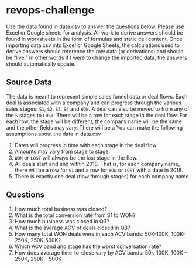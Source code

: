 # revops-challenge

Use the data found in data.csv to answer the questions below.  Please use Excel or Google sheets for analysis.  All work to derive answers should be found in worksheets in the form of formulas and static cell content.  Once importing data.csv into Excel or Google Sheets, the calculations used to derive answers should reference the raw data (or derivations) and should be "live." In other words if I were to change the imported data, the answers should automatically update.

## Source Data

The data is meant to represent simple sales funnel data or deal flows.  Each deal is associated with a company and can progress through the various sales stages: `S1`, `S2`, `S3`, `S4` and `WON`.  A deal can also be moved to from any of the `S` stages to `LOST`. There will be a row for each stage in the deal flow.  For each row, the stage will be different, the company name will be the same and the other fields may vary.  There will be a You can make the following assumptions about the data in data.csv

  1. Dates will progress in time with each stage in the deal flow.
  2. Amounts may vary from stage to stage.
  3. `WON` or `LOST` will always be the last stage in the flow.
  4. All deals start and end within 2018.  That is, for each company name, there will be a row for `S1` and a row for `WON` or `LOST` with a date in 2018.
  5. There is exactly one deal (flow through stages) for each company name.


## Questions
  1. How much total business was closed?
  2. What is the total conversion rate from S1 to WON?
  3. How much business was closed in Q3?
  4. What is the average ACV of deals closed in Q3?
  5. How many total WON deals were in each ACV bands: 50K-100K, 100K-250K, 250K-500K?
  6. Which ACV band and stage has the worst conversation rate?
  7. How does average time-to-close vary by ACV bands: 50k-100K, 100K - 250K, 250K - 500K


